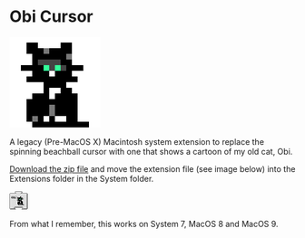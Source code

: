 # Obi Cursor

![Obi Cursor](https://github.com/johnstack/obi_cursor/blob/master/cursoranim.gif)

A legacy (Pre-MacOS X) Macintosh system extension to replace the spinning beachball cursor with one that shows a cartoon of my old cat, Obi. 

[Download the zip file](https://github.com/johnstack/obi_cursor/blob/master/ObiCursor.zip) and move the extension file (see image below) into the Extensions folder in the System folder.

![Obi Cursor](https://github.com/johnstack/obi_cursor/blob/master/obicursor.gif)

From what I remember, this works on System 7, MacOS 8 and MacOS 9.

